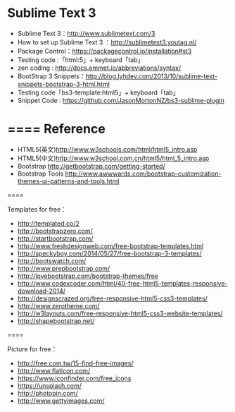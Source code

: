 Sublime Text 3
====
* Sublime Text 3：http://www.sublimetext.com/3
* How to set up Sublime Text 3 ：http://sublimetext3.youtag.nl/
* Package Control：https://packagecontrol.io/installation#st3
* Testing code :「html:5」+  keyboard「tab」
* zen coding : http://docs.emmet.io/abbreviations/syntax/
* BootStrap 3 Snippets：http://blog.lyhdev.com/2013/10/sublime-text-snippets-bootstrap-3-html.html
* Testing code「bs3-template:html5」+ keyboard「tab」
* Snippet Code : https://github.com/JasonMortonNZ/bs3-sublime-plugin

====
Reference
====

* HTML5(英文)http://www.w3schools.com/html/html5_intro.asp
* HTML5(中文)http://www.w3school.com.cn/html5/html_5_intro.asp
* Bootstrap http://getbootstrap.com/getting-started/
* Bootstrap Tools http://www.awwwards.com/bootstrap-customization-themes-ui-patterns-and-tools.html

====

Templates for free：
* http://templated.co/2
* http://bootstrapzero.com/
* http://startbootstrap.com/
* http://www.freshdesignweb.com/free-bootstrap-templates.html
* http://speckyboy.com/2014/05/27/free-bootstrap-3-templates/
* http://bootswatch.com/
* http://www.prepbootstrap.com/
* http://lovebootstrap.com/bootstrap-themes/free
* http://www.codexcoder.com/html/40-free-html5-templates-responsive-download-2014/
* http://designscrazed.org/free-responsive-html5-css3-templates/
* http://www.zerotheme.com/
* http://w3layouts.com/free-responsive-html5-css3-website-templates/
* http://shapebootstrap.net/

====

Picture for free：
* http://free.com.tw/15-find-free-images/
* http://www.flaticon.com/
* https://www.iconfinder.com/free_icons
* https://unsplash.com/
* http://photopin.com/
* http://www.gettyimages.com/
